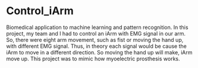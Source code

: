 # Control_iArm
Biomedical application to machine learning and pattern recognition. 
In this project, my team and I had to control an iArm with EMG signal in our arm. 
So, there were eight arm movement, such as fist or moving the hand up, with different EMG signal. 
Thus, in theory each signal would be cause the iArm to move in a different direction. So moving the 
hand up will make, iArm move up. This project was to mimic how myoelectric prosthesis works.

